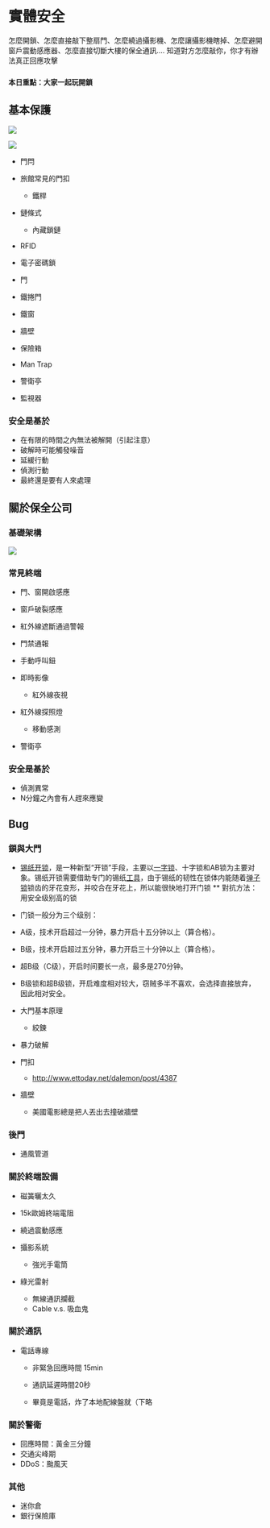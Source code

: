 # 實體安全

怎麼開鎖、怎麼直接敲下整扇門、怎麼繞過攝影機、怎麼讓攝影機瞎掉、怎麼避開窗戶震動感應器、怎麼直接切斷大樓的保全通訊.... 知道對方怎麼敲你，你才有辦法真正回應攻擊

### ``` 本日重點：大家一起玩開鎖 ```

## 基本保護

![](img/physical_security_1.png)

![](img/physical_security_2.png)

*   門閂
*   旅館常見的門扣

    *   鐵桿
*   鏈條式
    *   內藏鎖鏈

*   RFID
*   電子密碼鎖
*   門
*   鐵捲門
*   鐵窗
*   牆壁
*   保險箱
*   Man Trap
*   警衛亭
*   監視器

### 安全是基於

*   在有限的時間之內無法被解開（引起注意）
*   破解時可能觸發噪音
*   延緩行動
*   偵測行動
*   最終還是要有人來處理

## 關於保全公司

### 基礎架構

![](img/physical_security_3.png)

### 常見終端

*   門、窗開啟感應
*   窗戶破裂感應
*   紅外線遮斷通過警報
*   門禁通報
*   手動呼叫鈕
*   即時影像

    *   紅外線夜視
*   紅外線探照燈
    *   移動感測

*   警衛亭

### 安全是基於

*   偵測異常
*   N分鐘之內會有人趕來應變

## Bug

### 鎖與大門

*   [锡纸开锁](http://www.baike.com/wiki/%E9%94%A1%E7%BA%B8%E5%BC%80%E9%94%81)，是一种新型“开锁”手段，主要以[一字锁](http://www.baike.com/wiki/%E4%B8%80%E5%AD%97%E9%94%81)、十字锁和AB锁为主要对象。锡纸开锁需要借助专门的锡纸[工具](http://www.baike.com/wiki/%E5%B7%A5%E5%85%B7)，由于锡纸的韧性在锁体内能随着[弹子锁](http://www.baike.com/wiki/%E5%BC%B9%E5%AD%90%E9%94%81)锁齿的牙花变形，并咬合在牙花上，所以能很快地打开门锁
     **   對抗方法：用安全级别高的锁
*   门锁一般分为三个级别：
*   A级，技术开启超过一分钟，暴力开启十五分钟以上（算合格）。
*   B级，技术开启超过五分钟，暴力开启三十分钟以上（算合格）。
*   超B级（C级），开启时间要长一点，最多是270分钟。
*   B级锁和超B级锁，开启难度相对较大，窃贼多半不喜欢，会选择直接放弃，因此相对安全。

*   大門基本原理

     *   絞鍊
*   暴力破解

*   門扣

     *   [](http://www.ettoday.net/dalemon/post/4387)http://www.ettoday.net/dalemon/post/4387

*   牆壁

     *   美國電影總是把人丟出去撞破牆壁

### 後門

*   通風管道

### 關於終端設備

*   磁簧曬太久
*   15k歐姆終端電阻
*   繞過震動感應
*   攝影系統

    *   強光手電筒
*   綠光雷射
    *   無線通訊攔截
    *   Cable v.s. 吸血鬼

### 關於通訊

*   電話專線

    *  非緊急回應時間 15min

    *   通訊延遲時間20秒
    *   畢竟是電話，炸了本地配線盤就（下略

### 關於警衛

*   回應時間：黃金三分鐘
*   交通尖峰期
*   DDoS：颱風天

### 其他

* 迷你倉
* 銀行保險庫

